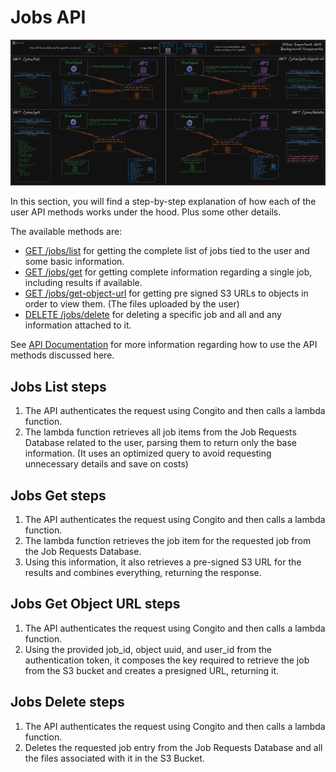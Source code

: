 # Jobs API

![Jobs API Diagram](../../assets/diagrams/jobs_api.png "Jobs API Diagram")

In this section, you will find a step-by-step explanation of how each of the user API methods works under the hood. Plus some other details.

The available methods are:

- [GET /jobs/list](#jobs-list-steps) for getting the complete list of jobs tied to the user and some basic information.
- [GET /jobs/get](#jobs-get-steps) for getting complete information regarding a single job, including results if available.
- [GET /jobs/get-object-url](#jobs-get-object-url-steps) for getting pre signed S3 URLs to objects in order to view them. (The files uploaded by the user)
- [DELETE /jobs/delete](#jobs-delete-steps) for deleting a specific job and all and any information attached to it.

See [API Documentation](../API/v1/JOBS.md) for more information regarding how to use the API methods discussed here.

## Jobs List steps

1. The API authenticates the request using Congito and then calls a lambda function.
1. The lambda function retrieves all job items from the Job Requests Database related to the user, parsing them to return only the base information. (It uses an optimized query to avoid requesting unnecessary details and save on costs)

## Jobs Get steps

1. The API authenticates the request using Congito and then calls a lambda function.
1. The lambda function retrieves the job item for the requested job from the Job Requests Database.
1. Using this information, it also retrieves a pre-signed S3 URL for the results and combines everything, returning the response.

## Jobs Get Object URL steps

1. The API authenticates the request using Congito and then calls a lambda function.
1. Using the provided job_id, object uuid, and user_id from the authentication token, it composes the key required to retrieve the job from the S3 bucket and creates a presigned URL, returning it.

## Jobs Delete steps

1. The API authenticates the request using Congito and then calls a lambda function.
1. Deletes the requested job entry from the Job Requests Database and all the files associated with it in the S3 Bucket.
